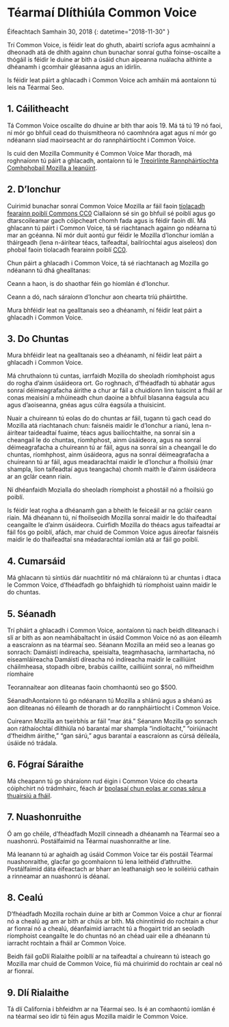 # Téarmaí Dlíthiúla Common Voice 

Éifeachtach Samhain 30, 2018 {: datetime="2018-11-30" }

Trí Common Voice, is féidir leat do ghuth, abairtí scríofa agus acmhainní a dheonadh atá de dhíth againn chun bunachar sonraí gutha foinse-oscailte a thógáil is féidir le duine ar bith a úsáid chun aipeanna nuálacha aithinte a dhéanamh i gcomhair gléasanna agus an idirlín.

Is féidir leat páirt a ghlacadh i Common Voice ach amháin má aontaíonn tú leis na Téarmaí Seo. 

## 1. Cáilitheacht
Tá Common Voice oscailte do dhuine ar bith thar aois 19. Má tá tú 19 nó faoi, ní mór go bhfuil cead do thuismitheora nó caomhnóra agat agus ní mór go ndéanann siad maoirseacht ar do rannpháirtíocht i Common Voice. 

Is cuid den Mozilla Community é Common Voice Mar thoradh, má roghnaíonn tú páirt a ghlacadh, aontaíonn tú le [Treoirlínte Rannpháirtíochta Comhphobail Mozilla a leanúint](https://www.mozilla.org/about/governance/policies/participation/). 

## 2. D’Ionchur 
Cuirimid bunachar sonraí Common Voice Mozilla ar fáil faoin [tíolacadh fearainn poiblí Commons CC0](https://creativecommons.org/publicdomain/zero/1.0/) Ciallaíonn sé sin go bhfuil sé poiblí agus go dtarscoileamar gach cóipcheart chomh fada agus is féidir faoin dlí. Má ghlacann tú páirt i Common Voice, tá sé riachtanach againn go ndéarna tú mar an gcéanna. Ní mór duit aontú gur féidir le Mozilla d’Ionchur iomlán a tháirgeadh (lena n-áirítear téacs, taifeadtaí, bailríochtaí agus aiseleos) don phobal faoin tíolacadh fearainn poiblí [CC0](https://creativecommons.org/publicdomain/zero/1.0/). 

Chun páirt a ghlacadh i Common Voice, tá sé riachtanach ag Mozilla go ndéanann tú dhá ghealltanas: 

Ceann a haon, is do shaothar féin go hiomlán é d’Ionchur.

Ceann a dó, nach sáraíonn d’Ionchur aon chearta tríú pháirtithe. 

Mura bhféidir leat na gealltanais seo a dhéanamh, ní féidir leat páirt a ghlacadh i Common Voice. 

## 3. Do Chuntas
Mura bhféidir leat na gealltanais seo a dhéanamh, ní féidir leat páirt a ghlacadh i Common Voice. 

Má chruthaíonn tú cuntas, iarrfaidh Mozilla do sheoladh ríomhphoist agus do rogha d’ainm úsáideora ort. Go roghnach, d’fhéadfadh tú abhatár agus sonraí déimeagrafacha áirithe a chur ar fáil a chuidíonn linn tuiscint a fháil ar conas meaisíní a mhúineadh chun daoine a bhfuil blasanna éagsula acu agus d’aoiseanna, gnéas agus cúlra éagsúla a thuisicint.

Nuair a chuireann tú eolas do do chuntas ar fáil, tugann tú gach cead do Mozilla atá riachtanach chun: 
faisnéis maidir le d’Ionchur a rianú, lena n-áirítear taideadtaí fuaime, téacs agus bailíochtaithe, 
na sonraí sin a cheangail le do chuntas, ríomhphost, ainm úsáideora, agus na sonraí déimeagrafacha a chuireann tú ar fáil, agus
na sonraí sin a cheangail le do chuntas, ríomhphost, ainm úsáideora, agus na sonraí déimeagrafacha a chuireann tú ar fáil, agus
meadarachtaí maidir le d’Ionchur a fhoilsiú (mar shampla, líon taifeadtaí agus teangacha) chomh maith le d’ainm úsáideora ar an gclár ceann riain.

Ní dhéanfaidh Mozialla do sheoladh ríomphoist a phostáil nó a fhoilsiú go poiblí. 

Is féidir leat rogha a dhéanamh gan a bheith le feiceáil ar na gcláir ceann riain. Má dhéanann tú, ní fhoilseoidh Mozilla sonraí maidir le do thaifeadtaí ceangailte le d’ainm úsáideora. Cuirfidh Mozilla do théacs agus taifeadtaí ar fáil fós go poiblí, afách, mar chuid de Common Voice agus áireofar faisnéis maidir le do thaifeadtaí sna méadarachtaí iomlán atá ar fáil go poiblí.

## 4. Cumarsáid
Má ghlacann tú síntiús dár nuachtlitir nó má chláraíonn tú ar chuntas i dtaca le Common Voice, d’fhéadfadh go bhfaighidh tú ríomphoist uainn maidir le do chuntas. 

## 5. Séanadh

Trí pháirt a ghlacadh i Common Voice, aontaíonn tú nach beidh dliteanach i slí ar bith as aon neamhábaltacht in úsáid Common Voice nó as aon éileamh a eascraíonn as na téarmaí seo. Séanann Mozilla an méid seo a leanas go sonrach:
Damáistí índíreacha, speisialta, teagmhasacha, iarmhartacha, nó eiseamláireacha
Damáistí díreacha nó indíreacha maidir le cailliúint cháilmheasa, stopadh oibre, brabús caillte, cailliúint sonraí, nó mífheidhm ríomhaire

Teorannaítear aon dliteanas faoin chomhaontú seo go $500. 

SéanadhAontaíonn tú go ndéanann tú Mozilla a shlánú agus a shéanú as aon dliteanas nó éileamh de thoradh ar do rannpháirtíocht i Common Voice. 

Cuireann Mozilla an tseirbhís ar fáil “mar átá.” Séanann Mozilla go sonrach aon ráthaíochtaí dlíthiúla nó barantaí mar shampla “indíoltacht,” “oiriúnacht d’fheidhm áirithe,” “gan sárú,” agus barantaí a eascraíonn as cúrsá déileála, úsáide nó trádala. 

## 6. Fógraí Sáraithe
Má cheapann tú go sháraíonn rud éigin i Common Voice do chearta cóiphchirt nó trádmhairc, féach ár [bpolasaí chun eolas ar conas sáru a thuairsiú a fháil](https://www.mozilla.org/about/legal/report-infringement/).

## 7. Nuashonruithe 
Ó am go chéile, d’fhéadfadh Mozill cinneadh a dhéanamh na Téarmaí seo a nuashonrú. Postálfaimid na Téarmaí nuashonraithe ar líne. 

Má leanann tú ar aghaidh ag úsáid Common Voice tar éis postáil Téarmaí nuashonraithe, glacfar go gcomhaíonn tú lena leithéid d’athruithe. Postálfaimid dáta éifeactach ar bharr an leathanaigh seo le soiléiriú cathain a rinneamar an nuashonrú is déanaí. 

## 8. Cealú 
D’fhéadfadh Mozilla rochain duine ar bith ar Common Voice a chur ar fionraí nó a chealú ag am ar bith ar chúis ar bith. Má chinntímid do rochtain a chur ar fionraí nó a chealú, déanfaimid iarracht tú a fhogairt tríd an seoladh ríomphoist ceangailte le do chuntas nó an chéad uair eile a dhéanann tú iarracht rochtain a fháil ar Common Voice. 

Beidh fáil goDlí Rialaithe poibllí ar na taifeadtaí a chuireann tú isteach go Mozilla mar chuid de Common Voice, fiú má chuirimid do rochtain ar ceal nó ar fionraí. 

## 9. Dlí Rialaithe
Tá dlí California i bhfeidhm ar na Téarmaí seo. Is é an comhaontú iomlán é na téarmaí seo idir tú féin agus Mozilla maidir le Common Voice.
